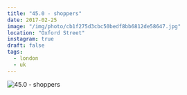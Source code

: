 ```yaml
---
title: "45.0 - shoppers"
date: 2017-02-25
image: "/img/photo/cb1f275d3cbc50bedf8bb6812de58647.jpg"
location: "Oxford Street"
instagram: true
draft: false
tags:
  - london
  - uk
---
```


![45.0 - shoppers](/img/photo/cb1f275d3cbc50bedf8bb6812de58647.jpg)
